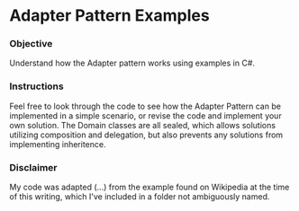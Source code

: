 # Adapter Pattern Examples

### Objective
Understand how the Adapter pattern works using examples in C#.

### Instructions
Feel free to look through the code to see how the Adapter Pattern can be implemented in a simple scenario, or revise the code and implement your own solution. The Domain classes are all sealed, which allows solutions utilizing composition and delegation, but also prevents any solutions from implementing inheritence. 

### Disclaimer
My code was adapted (...) from the example found on Wikipedia at the time of this writing, which I've included in a folder not ambiguously named.
